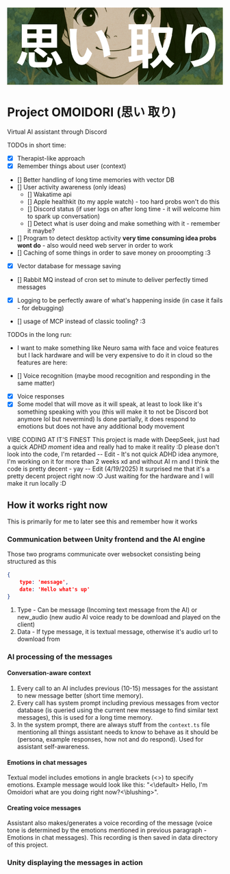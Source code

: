 ![Omoidori banner](./assets/header_image.png "Omoidori banner")</br>
# Project OMOIDORI (思い 取り)
Virtual AI assistant through Discord

TODOs in short time:

- [x] Therapist-like approach
- [x] Remember things about user (context)
- [] Better handling of long time memories with vector DB
- [] User activity awareness (only ideas)
    - [] Wakatime api
    - [] Apple healthkit (to my apple watch) - too hard probs won't do this
    - [] Discord status (if user logs on after long time - it will welcome him to spark up conversation)
    - [] Detect what is user doing and make something with it - remember it maybe?
- [] Program to detect desktop activity **very time consuming idea probs wont do** - also would need web server in order to work
- [] Caching of some things in order to save money on prooompting :3
- [x] Vector database for message saving
- [] Rabbit MQ instead of cron set to minute to deliver perfectly timed messages
- [x] Logging to be perfectly aware of what's happening inside (in case it fails - for debugging)
- [] usage of MCP instead of classic tooling? :3

TODOs in the long run: 
- I want to make something like Neuro sama with face and voice features but I lack hardware and will be very expensive to do it 
in cloud so the features are here: 

- [] Voice recognition (maybe mood recognition and responding in the same matter)
- [x] Voice responses
- [x] Some model that will move as it will speak, at least to look like it's something speaking with you (this will make it to not be Discord bot anymore lol but nevermind) Is done partially, it does respond to emotions but does not have any additional body movement 

VIBE CODING AT IT'S FINEST
This project is made with DeepSeek, just had a quick *ADHD moment* idea and really had to make it reality :D
please don't look into the code, I'm retarded
-- Edit - It's not quick ADHD idea anymore, I'm working on it for more than 2 weeks xd and without AI rn and I think the code is pretty decent - yay
-- Edit (4/19/2025) It surprised me that it's a pretty decent project right now :O Just waiting for the hardware and I will make it run locally :D

## How it works right now
This is primarily for me to later see this and remember how it works

### Communication between Unity frontend and the AI engine
Those two programs communicate over websocket consisting being structured as this
```json
{
    type: 'message',
    date: 'Hello what's up'
}
```
1. Type - Can be message (Incoming text message from the AI) or new_audio (new audio AI voice ready to be download and played on the client)
2. Data - If type message, it is textual message, otherwise it's audio url to download from

### AI processing of the messages

#### Conversation-aware context
1. Every call to an AI includes previous (10-15) messages for the assistant to new message better (short time memory).
2. Every call has system prompt including previous messages from vector database (is queried using the current new message to find similar text messages), this is used for a long time memory. 
3. In the system prompt, there are always stuff from the `context.ts` file mentioning all things assistant needs to know to behave as it should be (persona, example responses, how not and do respond). Used for assistant self-awareness.

#### Emotions in chat messages
Textual model includes emotions in angle brackets (<>) to specify emotions. Example message would look like this: "<\default> Hello, I'm Omoidori what are you doing right now?<\blushing>".

#### Creating voice messages
Assistant also makes/generates a voice recording of the message (voice tone is determined by the emotions mentioned in previous paragraph - Emotions in chat messages). This recording is then saved in data directory of this project.

### Unity displaying the messages in action

